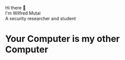 Hi there 👋
<br>
I'm Wilfred Mutai
<br>
A security researcher and student
<br>
<h1>Your Computer is my other Computer<h1/>

